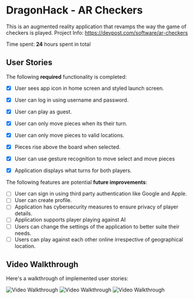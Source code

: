 # DragonHack - AR Checkers

This is an augmented reality application that revamps the way the game of checkers is played.
Project Info: https://devpost.com/software/ar-checkers

Time spent: **24** hours spent in total

## User Stories

The following **required** functionality is completed:

- [x] User sees app icon in home screen and styled launch screen.
- [x] User can log in using username and password.
- [x] User can play as guest.
- [x] User can only move pieces when its their turn.
- [x] User can only move pieces to valid locations.
- [x] Pieces rise above the board when selected.
- [x] User can use gesture recognition to move select and move pieces
- [x] Application displays what turns for both players.


The following features are potential **future improvements**:

- [ ] User can sign in using third party authentication like Google and Apple.
- [ ] User can create profile.
- [ ] Application has cybersecurity measures to ensure privacy of player details.
- [ ] Application supports player playing against AI
- [ ] Users can change the settings of the application to better suite their needs.
- [ ] Users can play against each other online irrespective of geographical location.

## Video Walkthrough

Here's a walkthrough of implemented user stories:

<img src='http://g.recordit.co/Qbsx4UQw0u.gif' title='Video Walkthrough' width='' alt='Video Walkthrough' />
<img src='http://g.recordit.co/fmj5qrGBYJ.gif' title='Video Walkthrough' width='' alt='Video Walkthrough' />
<img src='http://g.recordit.co/eueZoEUsXh.gif' title='Video Walkthrough' width='' alt='Video Walkthrough' />
